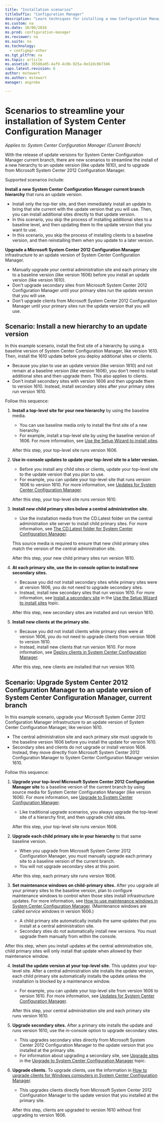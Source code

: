 ```yaml
---
title: "Installation scenarios"
titleSuffix: "Configuration Manager"
description: "Learn techniques for installing a new Configuration Manager hierarchy when you are updating or upgrading a site."
ms.custom: na
ms.date: 10/06/2016
ms.prod: configuration-manager
ms.reviewer: na
ms.suite: na
ms.technology:
  - configmgr-other
ms.tgt_pltfrm: na
ms.topic: article
ms.assetid: 35586a85-4af9-4c8b-925a-0e32dc8b7346
caps.latest.revision: 6
author: mstewart
ms.author: mstewart
manager: angrobe

---
```

# Scenarios to streamline your installation of System Center Configuration Manager

*Applies to: System Center Configuration Manager (Current Branch)*

With the release of update versions for System Center Configuration Manager current branch, there are new scenarios to streamline the install of a new hierarchy to an update version (like update 1610), and to upgrade from Microsoft System Center 2012 Configuration Manager.

Supported scenarios include:  

**Install a new System Center Configuration Manager current branch hierarchy** that runs an update version.  

-   Install only the top-tier site, and then immediately install an update to bring that site current with the update version that you will use. Then, you can install additional sites directly to that update version.  
-   In this scenario, you skip the process of installing additional sites to a baseline level, and then updating them to the update version that you want to use.  
-   In this scenario, you skip the process of installing clients to a baseline version, and then reinstalling them when you update to a later version.  

**Upgrade a Microsoft System Center 2012 Configuration Manager** infrastructure to an update version of System Center Configuration Manager.  

-   Manually upgrade your central administration site and each primary site to a baseline version (like version 1606) before you install an update version (like version 1610).  
-   Don't upgrade secondary sites from Microsoft System Center 2012 Configuration Manager until your primary sites run the update version that you will use.  
-   Don't upgrade clients from Microsoft System Center 2012 Configuration Manager until your primary sites run the update version that you will use.  

## Scenario: Install a new hierarchy to an update version  
In this example scenario, install the first site of a hierarchy by using a baseline version of System Center Configuration Manager, like version 1610. Then, install the 1610 update before you deploy additional sites or clients.  

-   Because you plan to use an update version (like version 1610) and not remain at a baseline version (like version 1606), you don't need to install additional sites and then upgrade them. This also applies to clients.  
-   Don't install secondary sites with version 1606 and then upgrade them to version 1610. Instead, install secondary sites after your primary sites run version 1610.  

Follow this sequence:  

1.  **Install a top-level site for your new hierarchy** by using the baseline media.  

    -   You can use baseline media only to install the first site of a new hierarchy.  
    -   For example, install a top-level site by using the baseline version of 1606. For more information, see [Use the Setup Wizard to install sites](/sccm/core/servers/deploy/install/use-the-setup-wizard-to-install-sites).  

    After this step, your top-level site runs version 1606.  

2.  **Use in-console updates to update your top-level site to a later version.**  

    -   Before you install any child sites or clients, update your top-level site to the update version that you plan to use.  
    -   For example, you can update your top-level site that runs version 1606 to version 1610. For more information, see [Updates for System Center Configuration Manager](../../../../core/servers/manage/updates.md).  

    After this step, your top-level site runs version 1610.  

3.  **Install new child primary sites below a central administration site.**  

    -   Use the installation media from the CD.Latest folder on the central administration site server to install child primary sites. For more information, see [The CD.Latest folder for System Center Configuration Manager](../../../../core/servers/manage/the-cd.latest-folder.md).  

      This source media is required to ensure that new child primary sites match the version of the central administration site.  

    After this step, your new child primary sites run version 1610.  

4.  **At each primary site, use the in-console option to install new secondary sites.**  

    -   Because you did not install secondary sites while primary sites were at version 1606, you do not need to upgrade secondary sites.  
    -   Instead, install new secondary sites that run version 1610. For more information, see [Install a secondary site](/sccm/core/servers/deploy/install/use-the-setup-wizard-to-install-sites#bkmk_secondary) in the [Use the Setup Wizard to install sites](/sccm/core/servers/deploy/install/use-the-setup-wizard-to-install-sites) topic.  

    After this step, new secondary sites are installed and run version 1610.  

5.  **Install new clients at the primary site.**  

    -   Because you did not install clients while primary sites were at version 1606, you do not need to upgrade clients from version 1606 to version 1610.  
    -   Instead, install new clients that run version 1610. For more information, see [Deploy clients in System Center Configuration Manager](../../../clients/deploy/deploy-clients-to-windows-computers.md).  

    After this step, new clients are installed that run version 1610.  

## Scenario: Upgrade System Center 2012 Configuration Manager to an update version of System Center Configuration Manager, current branch  
In this example scenario, upgrade your Microsoft System Center 2012 Configuration Manager infrastructure to an update version of System Center Configuration Manager, like version 1610.  

-   The central administration site and each primary site must upgrade to the baseline version 1606 before you install the update for version 1610.  
-   Secondary sites and clients do not upgrade or install version 1606. Instead, they move directly from Microsoft System Center 2012 Configuration Manager to System Center Configuration Manager version 1610.  

Follow this sequence:  

1.  **Upgrade your top-level Microsoft System Center 2012 Configuration Manager site** to a baseline version of the current branch by using source media for System Center Configuration Manager (like version 1606). For more information, see [Upgrade to System Center Configuration Manager](../../../../core/servers/deploy/install/upgrade-to-configuration-manager.md).  

    -   Like traditional upgrade scenarios, you always upgrade the top-level site of a hierarchy first, and then upgrade child sites.  

    After this step, your top-level site runs version 1606.  

2.  **Upgrade each child primary site in your hierarchy** to that same baseline version.  

    -   When you upgrade from Microsoft System Center 2012 Configuration Manager, you must manually upgrade each primary site to a baseline version of the current branch.  
    -   You will not upgrade secondary sites at this point.  

    After this step, each primary site runs version 1606.  

3.  **Set maintenance windows on child-primary sites.** After you upgrade all your primary sites to the baseline version, plan to configure maintenance windows to control when those sites install infrastructure updates. For more information, see [How to use maintenance windows in System Center Configuration Manager](../../../../core/clients/manage/collections/use-maintenance-windows.md).  (Maintenance windows are called *service windows* in version 1606.)  

    -   A child primary site automatically installs the same updates that you install at a central administration site.  
    -   Secondary sties do not automatically install new versions. You must upgrade them manually from within the console.  

  After this step, when you install updates at the central administration site, child primary sites will only install that update when allowed by their maintenance window.  

4.  **Install the update version at your top-level site.** This updates your top-level site. After a central administration site installs the update version, each child primary site automatically installs the update unless the installation is blocked by a maintenance window.  

    -   For example, you can update your top-level site from version 1606 to version 1610. For more information, see [Updates for System Center Configuration Manager](../../../../core/servers/manage/updates.md).  

    After this step, your central administration site and each primary site runs version 1610.  

5.  **Upgrade secondary sites.** After a primary site installs the update and runs version 1610, use the in-console option to upgrade secondary sites.  

    -   This upgrades secondary sites directly from Microsoft System Center 2012 Configuration Manager to the update version that you installed at the primary site.  
    -   For information about upgrading a secondary site, see [Upgrade sites](../../../../core/servers/deploy/install/upgrade-to-configuration-manager.md#bkmk_upgrade) in the  [Upgrade to System Center Configuration Manager](../../../../core/servers/deploy/install/upgrade-to-configuration-manager.md) topic.  

6.  **Upgrade clients.** To upgrade clients, use the information in [How to upgrade clients for Windows computers in System Center Configuration Manager](../../../../core/clients/manage/upgrade/upgrade-clients-for-windows-computers.md).  

    -   This upgrades clients directly from Microsoft System Center 2012 Configuration Manager to the update version that you installed at the primary site.  

    After this step, clients are upgraded to version 1610 without first upgrading to version 1606.

